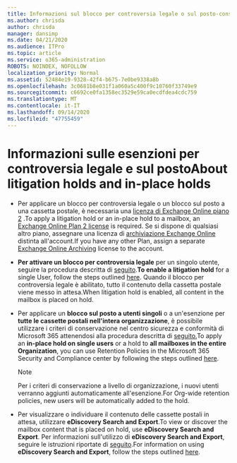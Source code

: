 ```yaml
---
title: Informazioni sul blocco per controversia legale o sul posto-conservazione
ms.author: chrisda
author: chrisda
manager: dansimp
ms.date: 04/21/2020
ms.audience: ITPro
ms.topic: article
ms.service: o365-administration
ROBOTS: NOINDEX, NOFOLLOW
localization_priority: Normal
ms.assetid: 52484e19-9328-42f4-b675-7e0be9338a8b
ms.openlocfilehash: 3c0681b8e031f1a060a5c400f9c10760f33749e9
ms.sourcegitcommit: c6692ce0fa1358ec3529e59ca0ecdfdea4cdc759
ms.translationtype: MT
ms.contentlocale: it-IT
ms.lasthandoff: 09/14/2020
ms.locfileid: "47755459"
---
```

# <a name="about-litigation-holds-and-in-place-holds"></a><span data-ttu-id="9fa9c-102">Informazioni sulle esenzioni per controversia legale e sul posto</span><span class="sxs-lookup"><span data-stu-id="9fa9c-102">About litigation holds and in-place holds</span></span>

- <span data-ttu-id="9fa9c-103">Per applicare un blocco per controversia legale o un blocco sul posto a una cassetta postale, è necessaria una [licenza di Exchange Online piano 2](https://docs.microsoft.com/office365/servicedescriptions/office-365-platform-service-description/office-365-plan-options) .</span><span class="sxs-lookup"><span data-stu-id="9fa9c-103">To apply a litigation hold or an in-place hold to a mailbox, an [Exchange Online Plan 2 license](https://docs.microsoft.com/office365/servicedescriptions/office-365-platform-service-description/office-365-plan-options) is required.</span></span> <span data-ttu-id="9fa9c-104">Se si dispone di qualsiasi altro piano, assegnare una licenza di [archiviazione Exchange Online](https://docs.microsoft.com/office365/servicedescriptions/exchange-online-archiving-service-description/exchange-online-archiving-service-description) distinta all'account.</span><span class="sxs-lookup"><span data-stu-id="9fa9c-104">If you have any other Plan, assign a separate [Exchange Online Archiving](https://docs.microsoft.com/office365/servicedescriptions/exchange-online-archiving-service-description/exchange-online-archiving-service-description) license to the account.</span></span> 
    
- <span data-ttu-id="9fa9c-105">**Per attivare un blocco per controversia legale** per un singolo utente, seguire la procedura descritta di [seguito](https://docs.microsoft.com/office365/SecurityCompliance/place-a-mailbox-on-litigation-hold).</span><span class="sxs-lookup"><span data-stu-id="9fa9c-105">**To enable a litigation hold** for a single User, follow the steps outlined [here](https://docs.microsoft.com/office365/SecurityCompliance/place-a-mailbox-on-litigation-hold).</span></span> <span data-ttu-id="9fa9c-106">Quando il blocco per controversia legale è abilitato, tutto il contenuto della cassetta postale viene messo in attesa.</span><span class="sxs-lookup"><span data-stu-id="9fa9c-106">When litigation hold is enabled, all content in the mailbox is placed on hold.</span></span>
    
- <span data-ttu-id="9fa9c-107">Per applicare un **blocco sul posto a utenti singoli** o a un'esenzione per **tutte le cassette postali nell'intera organizzazione**, è possibile utilizzare i criteri di conservazione nel centro sicurezza e conformità di Microsoft 365 attenendosi alla procedura descritta di [seguito.]( https://docs.microsoft.com/microsoft-365/compliance/retention-policies)</span><span class="sxs-lookup"><span data-stu-id="9fa9c-107">To apply an **in-place hold on single users** or a hold to **all mailboxes in the entire Organization**, you can use Retention Policies in the Microsoft 365 Security and Compliance center by following the steps outlined [here]( https://docs.microsoft.com/microsoft-365/compliance/retention-policies).</span></span>
    
    > [!NOTE]
    > <span data-ttu-id="9fa9c-108">Per i criteri di conservazione a livello di organizzazione, i nuovi utenti verranno aggiunti automaticamente all'esenzione.</span><span class="sxs-lookup"><span data-stu-id="9fa9c-108">For Org-wide retention policies, new users will be automatically added to the hold.</span></span> 
  
- <span data-ttu-id="9fa9c-109">Per visualizzare o individuare il contenuto delle cassette postali in attesa, utilizzare **eDiscovery Search and Export**.</span><span class="sxs-lookup"><span data-stu-id="9fa9c-109">To view or discover the mailbox content that is placed on hold, use **eDiscovery Search and Export**.</span></span> <span data-ttu-id="9fa9c-110">Per informazioni sull'utilizzo di **eDiscovery Search and Export**, seguire le istruzioni riportate di [seguito](https://docs.microsoft.com/microsoft-365/compliance/export-search-results).</span><span class="sxs-lookup"><span data-stu-id="9fa9c-110">For information on using **eDiscovery Search and Export**, follow the steps outlined [here](https://docs.microsoft.com/microsoft-365/compliance/export-search-results).</span></span>
    

